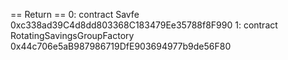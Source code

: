 == Return ==
0: contract Savfe 0xc338ad39C4d8dd803368C183479Ee35788f8F990
1: contract RotatingSavingsGroupFactory 0x44c706e5aB987986719DfE903694977b9de56F80